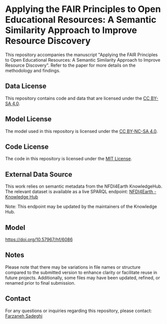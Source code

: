 # Applying the FAIR Principles to Open Educational Resources: A Semantic Similarity Approach to Improve Resource Discovery
This repository accompanies the manuscript "Applying the FAIR Principles to Open Educational Resources: A Semantic Similarity Approach to Improve Resource Discovery". Refer to the paper for more details on the methodology and findings.

## Data License
This repository contains code and data that are licensed under the [CC BY-SA 4.0](https://creativecommons.org/licenses/by-sa/4.0/).

## Model License
The model used in this repository is licensed under the [CC BY-NC-SA 4.0](https://creativecommons.org/licenses/by-nc-sa/4.0/).

## Code License
The code in this repository is licensed under the [MIT License](https://opensource.org/license/mit/).

## External Data Source

This work relies on semantic metadata from the NFDI4Earth KnowledgeHub. The relevant dataset is available as a live SPARQL endpoint:
[NFDI4Earth - Knowledge Hub](https://knowledgehub.nfdi4earth.de/)

Note: This endpoint may be updated by the maintainers of the Knowledge Hub.  

## Model
https://doi.org/10.57967/hf/6086

## Notes
Please note that there may be variations in file names or structure compared to the submitted version to enhance clarity or facilitate reuse in future projects. Additionally, some files may have been updated, refined, or renamed prior to final submission.

## Contact
For any questions or inquiries regarding this repository, please contact: [Farzaneh Sadeghi](farzaneh-sadeghi91@outlook.com)
